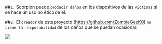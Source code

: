 ##`1.` Scorpion puede `producir daños` en los dispositivos de las `víctimas` si se hace un uso no ético de él.

##`2.` El `creador` de este proyecto (https://github.com/ZombieGeeK0) `no tiene la resposabilidad` de los daños que se puedan ocasionar.

<img src="https://media.istockphoto.com/id/139867351/es/foto/escorpi%C3%B3n-agresivos.jpg?s=612x612&w=0&k=20&c=FHyUqc25nkKVEC9pOQcfXH5MXcdrPHdY_eptdYRYu10=">
